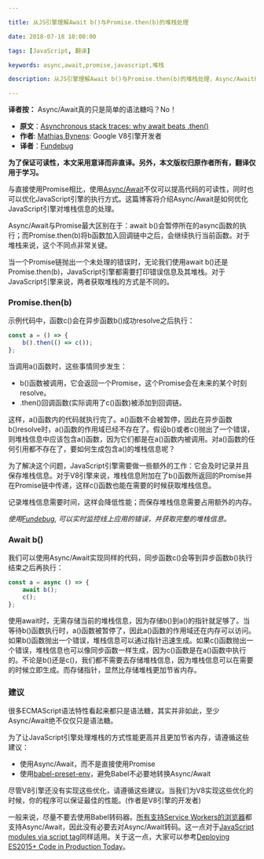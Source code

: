 ```yaml
---

title: 从JS引擎理解Await b()与Promise.then(b)的堆栈处理

date: 2018-07-18 10:00:00

tags: [JavaScript, 翻译]

keywords: async,await,promise,javascript,堆栈

description: 从JS引擎理解Await b()与Promise.then(b)的堆栈处理，Async/Await绝不仅仅只是语法糖。

---
```


**译者按：** Async/Await真的只是简单的语法糖吗？No！

<!-- more -->

- **原文**：[Asynchronous stack traces: why await beats .then()](https://mathiasbynens.be/notes/async-stack-traces)
- **作者**: [Mathias Bynens](https://github.com/mathiasbynens): Google V8引擎开发者
- **译者**：[Fundebug](https://www.fundebug.com/)

**为了保证可读性，本文采用意译而非直译。另外，本文版权归原作者所有，翻译仅用于学习。**

与直接使用Promise相比，使用[Async/Await](https://developers.google.com/web/fundamentals/primers/async-functions)不仅可以提高代码的可读性，同时也可以优化JavaScript引擎的执行方式。这篇博客将介绍Async/Await是如何优化JavaScript引擎对堆栈信息的处理。

Async/Await与Promise最大区别在于：await b()会暂停所在的async函数的执行；而Promise.then(b)将b函数加入回调链中之后，会继续执行当前函数。对于堆栈来说，这个不同点非常关键。

当一个Promise链抛出一个未处理的错误时，无论我们使用await b()还是Promise.then(b)，JavaScript引擎都需要打印错误信息及其堆栈。对于JavaScript引擎来说，两者获取堆栈的方式是不同的。

### Promise.then(b)

示例代码中，函数c()会在异步函数b()成功resolve之后执行：

```javascript
const a = () => {
	b().then(() => c());
};
```

当调用a()函数时，这些事情同步发生：

- b()函数被调用，它会返回一个Promise，这个Promise会在未来的某个时刻resolve。
- .then()回调函数(实际调用了c()函数)被添加到回调链。

这样，a()函数内的代码就执行完了。a()函数不会被暂停，因此在异步函数b()resolve时，a()函数的作用域已经不存在了。假设b()或者c()抛出了一个错误，则堆栈信息中应该包含a()函数，因为它们都是在a()函数内被调用。对a()函数的任何引用都不存在了，要如何生成包含a()的堆栈信息呢？

为了解决这个问题，JavaScript引擎需要做一些额外的工作：它会及时记录并且保存堆栈信息。对于V8引擎来说，堆栈信息附加在了b()函数所返回的Promise并在Promise链中传递，这样c()函数也能在需要的时候获取堆栈信息。

记录堆栈信息需要时间，这样会降低性能；而保存堆栈信息需要占用额外的内存。

*使用[Fundebug](https://www.fundebug.com/), 可以实时监控线上应用的错误，并获取完整的堆栈信息。*

### Await b()

我们可以使用Async/Await实现同样的代码，同步函数c()会等到异步函数b()执行结束之后再执行：

```javascript
const a = async () => {
	await b();
	c();
};
```

使用await时，无需存储当前的堆栈信息，因为存储b()到a()的指针就足够了。当等待b()函数执行时，a()函数被暂停了，因此a()函数的作用域还在内存可以访问。如果b()函数抛出一个错误，堆栈信息可以通过指针迅速生成。如果c()函数抛出一个错误，堆栈信息也可以像同步函数一样生成，因为c()函数是在a()函数中执行的。不论是b()还是c()，我们都不需要去存储堆栈信息，因为堆栈信息可以在需要的时候立即生成。而存储指针，显然比存储堆栈更加节省内存。

### 建议

很多ECMAScript语法特性看起来都只是语法糖，其实并非如此，至少Async/Await绝不仅仅只是语法糖。

为了让JavaScript引擎处理堆栈的方式性能更高并且更加节省内存，请遵循这些建议：

- 使用Async/Await，而不是直接使用Promise
- 使用[babel-preset-env](https://github.com/babel/babel-preset-env)，避免Babel不必要地转换Async/Await

尽管V8引擎还没有实现这些优化，请遵循这些建议。当我们为V8实现这些优化的时候，你的程序可以保证最佳的性能。(作者是V8引擎的开发者)

一般来说，尽量不要去使用Babel转码器。[所有支持Service Workers的浏览器](https://caniuse.com/#feat=serviceworkers)都支持Async/Await，因此没有必要去对Async/Await转码。这一点对于[JavaScript modules via script tag](https://caniuse.com/#feat=es6-module)同样适用。关于这一点，大家可以参考[Deploying ES2015+ Code in Production Today](https://philipwalton.com/articles/deploying-es2015-code-in-production-today/)。

